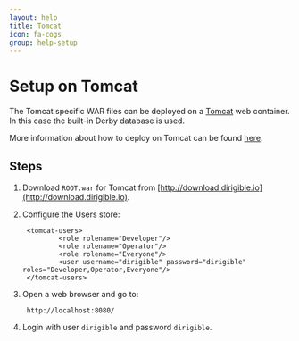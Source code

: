 ```yaml
---
layout: help
title: Tomcat
icon: fa-cogs
group: help-setup
---
```


Setup on Tomcat
===



The Tomcat specific WAR files can be deployed on a [Tomcat](http://tomcat.apache.org/) web container. In this case the built-in Derby database is used.

More information about how to deploy on Tomcat can be found [here](http://tomcat.apache.org/tomcat-7.0-doc/appdev/deployment.html).

Steps
---

1. Download `ROOT.war` for Tomcat from [http://download.dirigible.io](http://download.dirigible.io).

2. Configure the Users store:

        <tomcat-users>
                <role rolename="Developer"/>
                <role rolename="Operator"/>
                <role rolename="Everyone"/>
                <user username="dirigible" password="dirigible" roles="Developer,Operator,Everyone"/>
        </tomcat-users>

4. Open a web browser and go to:

        http://localhost:8080/

4. Login with user `dirigible` and password `dirigible`.
